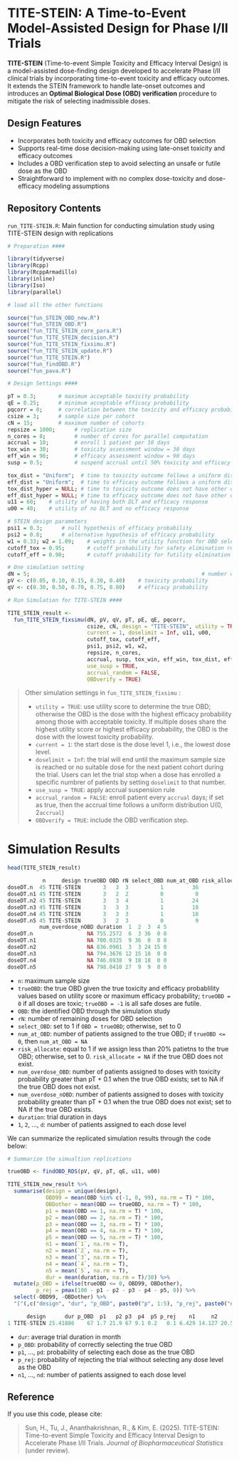 # TITE-STEIN: A Time-to-Event Model-Assisted Design for Phase I/II Trials

**TITE-STEIN** (Time-to-event Simple Toxicity and Efficacy Interval Design) is a model-assisted dose-finding design developed to accelerate Phase I/II clinical trials by incorporating time-to-event toxicity and efficacy outcomes. It extends the STEIN framework to handle late-onset outcomes and introduces an **Optimal Biological Dose (OBD) verification** procedure to mitigate the risk of selecting inadmissible doses.

## Design Features
- Incorporates both toxicity and efficacy outcomes for OBD selection
- Supports real-time dose decision-making using late-onset toxicity and efficacy outcomes
- Includes a OBD verification step to avoid selecting an unsafe or futile dose as the OBD
- Straightforward to implement with no complex dose-toxicity and dose-efficacy modeling assumptions

## Repository Contents

`run_TITE-STEIN.R`: Main function for conducting simulation study using TITE-STEIN design with replications

```R
# Preparation #### 

library(tidyverse)
library(Rcpp)
library(RcppArmadillo)
library(inline)
library(Iso)
library(parallel)

# load all the other functions 

source("fun_STEIN_OBD_new.R")
source("fun_STEIN_OBD.R")
source("fun_TITE_STEIN_core_para.R")
source("fun_TITE_STEIN_decision.R")
source("fun_TITE_STEIN_fixsimu.R")
source("fun_TITE_STEIN_update.R")
source("fun_TITE_STEIN.R")
source("fun_findOBD.R")
source("fun_pava.R")
```
```R
# Design Settings #### 

pT = 0.3;       # maximum acceptable toxicity probability 
qE = 0.25;      # minimum acceptable efficacy probability 
pqcorr = 0;     # correlation between the toxicity and efficacy probabilities 
csize = 3;      # sample size per cohort 
cN = 15;        # maximum number of cohorts 
repsize = 1000;      # replication size 
n_cores = 8;         # number of cores for parallel computation 
accrual = 10;        # enroll 1 patient per 10 days 
tox_win = 30;        # toxicity assessment window = 30 days 
eff_win = 90;        # efficacy assessment window = 90 days 
susp = 0.5;          # suspend accrual until 50% toxicity and efficacy results observed 

tox_dist = "Uniform";  # time to toxicity outcome follows a uniform distribution 
eff_dist = "Uniform";  # time to efficacy outcome follows a uniform distribution 
tox_dist_hyper = NULL; # time to toxicity outcome does not have other distribution parameters 
eff_dist_hyper = NULL; # time to efficacy outcome does not have other distribution parameters 
u11 = 60;    # utility of having both DLT and efficacy response
u00 = 40;    # utility of no DLT and no efficacy response

# STEIN design parameters 
psi1 = 0.3;      # null hypothesis of efficacy probability 
psi2 = 0.8;      # alternative hypothesis of efficacy probability 
w1 = 0.33; w2 = 1.09;    # weights in the utility function for OBD selection 
cutoff_tox = 0.95;    	 # cutoff probability for safety elimination rule 
cutoff_eff = 0.90;       # cutoff probability for futility elimination rule 

# One simulation setting 
dN = 5;             										 # number of doses 
pV <- c(0.05, 0.10, 0.15, 0.30, 0.40)    # toxicity probability 
qV <- c(0.30, 0.50, 0.70, 0.75, 0.80)    # efficacy probability 
```

```R
# Run Simulation for TITE-STEIN #### 

TITE_STEIN_result <- 
  fun_TITE_STEIN_fixsimu(dN, pV, qV, pT, pE, qE, pqcorr, 
                         csize, cN, design = "TITE-STEIN", utility = TRUE,
                         current = 1, doselimit = Inf, u11, u00, 
                         cutoff_tox, cutoff_eff,  
                         psi1, psi2, w1, w2,     
                         repsize, n_cores,       
                         accrual, susp, tox_win, eff_win, tox_dist, eff_dist, 
                         use_susp = TRUE, 
                         accrual_random = FALSE,
                         OBDverify = TRUE)


```

> Other simulation settings in `fun_TITE_STEIN_fixsimu` :  
>
> + `utility = TRUE`: use utility score to determine the true OBD; otherwise the OBD is the dose with the highest efficacy probability among those with acceptable toxicity. If multiple doses share the highest utility score or highest efficacy probability, the OBD is the dose with the lowest toxicity probability. 
> + `current = 1`: the start dose is the dose level 1, i.e., the lowest dose level.  
> + `doselimit = Inf`: the trial will end until the maximum sample size is reached or no suitable dose for the next patient cohort during the trial. Users can let the trial stop when a dose has enrolled a specific    numbrer of patients by setting `doselimit` to that number. 
> + `use_susp = TRUE`: apply accrual suspension rule 
> + `accrual_random = FALSE`:  enroll patient every `accrual` days; if set as true, then the accrual time follows a uniform distribution U(0, 2`accrual`)
> + `OBDverify = TRUE`: include the OBD verification step. 

# Simulation Results

```R
head(TITE_STEIN_result)

           n     design trueOBD OBD rN select_OBD num_at_OBD risk_allocate num_overdose_OBD
doseDT.n  45 TITE-STEIN       3   3  3          1         36             0                0
doseDT.n1 45 TITE-STEIN       3   2  2          0          0             1                0
doseDT.n2 45 TITE-STEIN       3   3  4          1         24             0                0
doseDT.n3 45 TITE-STEIN       3   3  3          1         18             0                0
doseDT.n4 45 TITE-STEIN       3   3  3          1         18             0                0
doseDT.n5 45 TITE-STEIN       3   2  3          0          9             0                0
          num_overdose_nOBD duration  1  2  3  4 5
doseDT.n                 NA 755.2572  6  3 36  0 0
doseDT.n1                NA 700.0325  9 36  0  0 0
doseDT.n2                NA 836.0901  3  3 24 15 0
doseDT.n3                NA 794.3676 12 15 18  0 0
doseDT.n4                NA 746.6938  9 18 18  0 0
doseDT.n5                NA 798.0410 27  9  9  0 0
```

+ `n`: maximum sample size 
+ `trueOBD`: the true OBD given the true toxicity and efficacy probablility values based on utility score or maximum efficacy probability; `trueOBD = 0` if all doses are toxic; `trueOBD = -1` is all safe doses are futile. 
+ `OBD`: the identified OBD through the simulation study 
+ `rN`: number of remaining doses for OBD selection
+ `select_OBD`: set to 1 if `OBD = trueOBD`; otherwise, set to 0
+ `num_at_OBD`: number of patients assigned to the true OBD; if `trueOBD <= 0`, then `num_at_OBD = NA`  
+ `risk_allocate`: equal to 1 if we assign less than 20% patietns to the true OBD; otherwise, set to 0. `risk_allocate = NA` if the true OBD does not exist. 
+ `num_overdose_OBD`: number of patients assigned to doses with toxicity probability greater than pT + 0.1 when the true OBD exists; set to NA if the true OBD does not exist. 
+ `num_overdose_nOBD`: number of patients assigned to doses with toxicity probability greater than pT + 0.1 when the true OBD does not exist; set to NA if the true OBD exists.
+ `duration`: trial duration in days 
+ `1`, `2`, ..., `d`: number of patients assigned to each dose level 



We can summarize the replicated simulation results through the code below:  

```R
# Summarize the simualtion replications  

trueOBD <- findOBD_RDS(pV, qV, pT, qE, u11, u00)

TITE_STEIN_new_result %>% 
  summarise(design = unique(design), 
            OBD99 = mean(OBD %in% c(-1, 0, 99), na.rm = T) * 100,
            OBDother = mean(OBD == trueOBD, na.rm = T) * 100,
            p1 = mean(OBD == 1, na.rm = T) * 100, 
            p2 = mean(OBD == 2, na.rm = T) * 100,
            p3 = mean(OBD == 3, na.rm = T) * 100, 
            p4 = mean(OBD == 4, na.rm = T) * 100, 
            p5 = mean(OBD == 5, na.rm = T) * 100, 
            n1 = mean(`1`, na.rm = T), 
            n2 = mean(`2`, na.rm = T), 
            n3 = mean(`3`, na.rm = T), 
            n4 = mean(`4`, na.rm = T), 
            n5 = mean(`5`, na.rm = T), 
            dur = mean(duration, na.rm = T)/30) %>% 
  mutate(p_OBD = ifelse(trueOBD <= 0, OBD99, OBDother), 
         p_rej = pmax(100 - p1 - p2 - p3 - p4 - p5, 0)) %>% 
  select(-OBD99, -OBDother) %>% 
  "["(,c("design", "dur", "p_OBD", paste0("p", 1:5), "p_rej", paste0("n", 1:5))) 

```

```R
      design      dur p_OBD  p1   p2 p3  p4  p5 p_rej    n1     n2     n3    n4    n5
1 TITE-STEIN 25.41886    67 1.7 21.9 67 9.1 0.2   0.1 6.429 14.127 20.592 3.711 0.114
```

+ `dur`: average trial duration in month
+ `p_OBD`: probability of correctly selecting the true OBD
+ `p1`, ..., `pd`: probability of selecting each dose as the true OBD
+ `p_rej`: probability of rejecting the trial without selecting any dose level as the OBD
+ `n1`, ..., `nd`: number of patients assigned to each dose level 



## Reference

If you use this code, please cite: 
> Sun, H., Tu, J., Ananthakrishnan, R., & Kim, E. (2025). TITE-STEIN: Time-to-event Simple Toxicity and Efficacy Interval Design to Accelerate Phase I/II Trials. *Journal of Biopharmaceutical Statistics* (under review).
